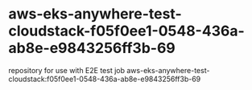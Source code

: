 # aws-eks-anywhere-test-cloudstack-f05f0ee1-0548-436a-ab8e-e9843256ff3b-69
repository for use with E2E test job aws-eks-anywhere-test-cloudstack:f05f0ee1-0548-436a-ab8e-e9843256ff3b-69
